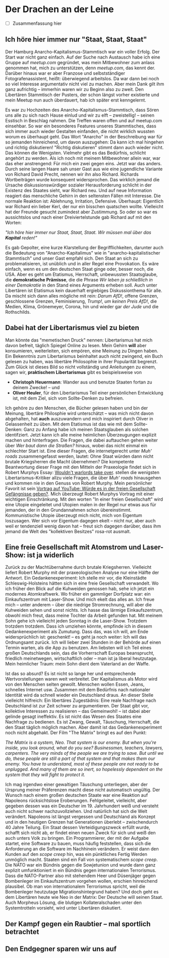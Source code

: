 # Der Drachen an der Leine

- [ ] Zusammenfassung hier

## Ich höre hier immer nur "Staat, Staat, Staat"

Der Hamburg Anarcho-Kapitalismus-Stammtisch war ein voller Erfolg.
Der Start war nicht ganz einfach.
Auf der Suche nach Austausch habe ich eine Gruppe auf *meetup.com* gegründet, was mein Mitbewohner zum anlass genommen hat, mich zu unterstützen, denn *meetup.com*, das kennt der.
Darüber hinaus war er aber Franzose und selbstständiger Fotografenassistent, heißt: überwiegend arbeitslos.
Da war dann bei noch so viel Interesse argumentativ nicht viel zu machen.
Aber mein Dank gilt ihm ganz aufrichtig – immerhin waren wir zu Beginn also zu zweit.
Den Libertären Stammtisch der Pusters, der schon längst vorher existierte und mein Meetup nun auch überdauert, hab ich später erst kenngelernt.

Es war zu Hochzeiten des Anarcho-Kapitalismus-Stammtisch, dass Sören uns alle zu sich nach Hause einlud und wir zu elft – zweistellig! – seinen Esstisch in Beschlag nahmen.
Die Treffen waren offen und auf meetup.com einsehbar.
So war ein besonderes Features unseres Stammtisches, dass sich immer auch wieder Gestalten einfanden, die nicht wirklich wussten worum es überhaupt geht.
Das Wort "Anarcho" in der Beschreibung war für so jemanden hinreichend, um davon auszugehen: Da kann ich mal hingehen und richtig diskutieren!
"Richtig diskutieren" stimmt dann auch wieder nicht. Das können die Wenigsten.
Vielmehr gibt es das Bedürfnis, schlicht angehört zu werden.
Als ich noch mit meinem Mitbewohner allein war, war das eher anstrengend: Für mich ein zwei gegen eins.
Jetzt war das anders.
Durch seine langen Haare sah unser Gast aus wie eine jugendliche Variante von Richard David Precht, nennen wir ihn also Richard.
Richards Wortbeiträgen wurde konsequent widersprochen.
Das wirklich jemand die Ursache diskussionswürdiger sozialer Herausforderung schlicht in der Existenz des Staates sieht, war Richard neu.
Und auf neue Information reagiert das menschliche Gehirn in den seltensten Fällen mit Interesse.
Die normale Reaktion ist: Ablehnung, Irritation, Defensive.
Überhaupt: Eigentlich war Richard ein lieber Kerl, der nur ein bisschen quatschen wollte.
Vielleicht hat der Freunde gesucht zumindest aber Zustimmung.
So oder so war es aussichtslos und nach einer Dreiviertelstunde gab Richard auf mit den Worten:

*"Ich höre hier immer nur Staat, Staat, Staat. Wir müssen mal über das **Kapital** reden!"*

Es gab Gepolter, eine kurze Klarstellung der Begrifflichkeiten, darunter auch die Bedeutung von "Anarcho-Kapitalimus" wie in "anarcho-kapitalistischer Stammtisch" und unser Gast empfahl sich.
Den Staat an sich zu problematisieren, ist unüblich und in aller Regel eine Provokation.
Es wäre einfach, wenn es um den deutschen Staat ginge oder, besser noch, die USA.
Aber es geht um Etatismus, Herrschaft, unbewussten Staatsglaube, die **demokratische Prämisse**, die die Phrase *Wir leben ja schließlich in einer Demokratie* in den Stand eines Arguments erheben soll.
Auch unter Libertären ist Etatismus kein dauerhaft ergiebiges Diskussionthema für alle.
Da mischt sich dann alles mögliche mit rein: *Darum AfD!*, offene Grenzen, geschlossene Grenzen, Feminisierung, *Trump!*, *um keinen Preis AfD!*, die Medien, Klima, Grönemeyer, Corona, hin und wieder gar *der Jude* und die Rothschilds.

## Dabei hat der Libertarismus viel zu bieten

Man könnte das "memetischen Druck" nennen: Libertarismus hat mich davon befreit, täglich Spiegel Online zu lesen.
Mein Gehirn **will** aber konsumieren, weiterleiten, sich empören, eine Meinung zu Dingen haben.
Ein Bekenntnis zum Libertarismus beinhaltet auch nicht zwingend, ein Buch gelesen zu haben, was libertäre Philosophie in ihrer Popularität begrenzt.
Zum Glück ist dieses Bild so nicht vollständig und Anleitungen zu einem, sagen wir, **praktischem Libertarismus** gibt es beispielsweise von

* **Christoph Heuermann**: Wander aus und benutze Staaten fortan zu deinem Zwecke! – und
* **Oliver Heuler**, für den Libertarismus Teil einer persönlichen Entwicklung ist, mit dem Ziel, sich vom Sollte-Denken zu befreien.

Ich gehöre zu den Menschen, die Bücher gelesen haben und bin der Meinung, libertäre Philosphie wird unterschätzt – was mich nicht davon abgehalten, hat **auch** auszuwandern und mich inspiriert durch Oliver in Gelassenheit zu üben.
Mit dem Etatismus ist das wie mit dem Sollte-Denken: Ganz zu Anfang habe ich meinen Staatsglauben als solchen identifziert.
Jetzt kann ich alle meine heimlichen Überzeugungen explizit machen und hinterfragen.
Die Fragen, die dabei auftauchen gehen weiter über *Wer baut dann die Straßen?* hinaus, wobei das nicht einmal ein schlechter Start ist.
Eine dieser Fragen, die internetgerecht unter *Muh' roads* zusammengefasst werden, lautet: Ohne Staat würden dann nicht brutale Kriegsherren die Macht übernehmen? Die kompetente Beantwortung dieser Frage mit den Mitteln der Praxeologie findet sich in Robert Murphys Essay: [Wouldn't warlords take over](https://mises.org/library/wouldnt-warlords-take-over).
 stellen die wenigsten Libertarismus-Kritiker allzu viele Fragen, die über *Muh' roads* hinausgehen und kommen nie in den Genuss von Robert Murphy. Mein persönlicher Favorit ist sein [Vortrag auf YouTube: Würde es in der freien Gesellschaft Gefängnisse geben?](https://www.youtube.com/watch?v=SzYJYSm-MfI).
Mich überzeugt Robert Murphys Vortrag mit einer wichtigen Einschränkung.
Mit den worten "In einer freien Gesellschaft" wird eine Utopie eingeleitet und Utopien malen in der Regel nur etwas aus für jemanden, der in den Grundannahmen schon übereinstimmt.
Kommunistische Utopie überzeugt mich nicht, mich von Eigentum loszusagen.
Wer sich vor Eigentum dagegen ekelt – nicht nur, aber auch weil er tendenziell wenig davon hat – freut sich dagegen darüber, dass ihm jemand die Welt des "kollektiven Besitzes" rosa-rot ausmalt.

## Eine freie Gesellschaft mit Atomstrom und Laser-Show: ist ja widerlich

Zurück zu der Machtübernahme durch brutale Kriegsherren.
Vielleicht liefert Robert Murphy mit der praxeologischen Analyse nur eine Hälfte der Antwort.
Ein Gedankenexperiment:
Ich stelle mir vor, die Kleinstädte Schleswig-Holsteins hätten sich in eine freie Gesellschaft verwandelt.
Wo ich früher den Blick auf die Kuhweiden genossen hab, sehe ich jetzt ein modernes Atomkraftwerk.
Wo früher ein gammliger Dorfplatz war: ein Einkaufszentrum mit Laser-Show.
Und mich ekelt das alles an.
Ich freue mich – unter anderem – über die niedrige Stromrechnung, will aber die Kuhweiden sehen und sonst nichts.
Ich hasse das lärmige Einkaufszentrum, obwohl mich freut, dass meine Tochter da Arbeit gefunden hat.
Mit meinem Sohn gehe ich vielleicht jeden Sonntag in die Laser-Show.
Trotzdem trotzdem trotzdem.
Dass ich umziehen könnte, empfinde ich in diesem Gedankenexperiment als Zumutung.
Dass das, was ich will, am Ende widersprüchlich ist: geschenkt! – es geht ja noch weiter:
Ich will das Ordnungsamt zurück.
Ich will lieber zwei Stunden in der Behörde auf einen Termin warten, als die App zu benutzen.
Am liebsten will ich Teil eines großen Deutschlands sein, das die Vorherrschaft Europas beansprucht, friedlich meinetwegen, wirtschaftlich oder – man ist ja liberal heutzutage.
Mein heimlicher Traum: mein Sohn dient dem Vaterland an der Waffe.

Ist das so absurd?
Es ist nicht so lange her und entsprechende Wertvorstellungen waren weit verbreitet.
Der Kapitalismus als Motor wird von den Menschen selten gewollt.
Menschen wollen Essen, Jeans, schnelles Internet usw.
Zusammen mit dem Bedürfnis nach nationaler Identität wird da schnell wieder ein Deutschland draus.
An dieser Stelle vielleicht hilfreich: Ein libertäres Zugestädnis:
Eine reale Nachfrage nach Deutschland ist zur Zeit schwer zu argumentieren.
Der Staat gibt vor, kollektive Interessen zu realisieren – das Gemeinwohl! – ist dabei aber gelinde gesagt ineffektiv.
Es ist nicht das Wesen des Staates eine Nachfrage zu bedienen.
Es ist Zwang, Gewalt, Täuschung, Herrschaft, die den Staat täglich möglich machen.
Aber damit ist das Gedankenexperiment noch nicht abgehakt.
Der Film "The Matrix" bringt es auf den Punkt:

*The Matrix is a system, Neo. That system is our enemy. But when you're inside, you look around, what do you see? Businessmen, teachers, lawyers, carpenters. The very minds of the people we are trying to save. But until we do, these people are still a part of that system and that makes them our enemy. You have to understand, most of these people are not ready to be unplugged. And many of them are so inert, so hopelessly dependent on the system that they will fight to protect it.*

Ich mag irgendwo einer gewaltigen Täuschung unterliegen, aber der Ursprung meiner Präferenzen macht diese nicht automatisch ungültig.
Der Wunsch nach einem großen deutschen Staate war eine Reaktion auf Napoleons rücksichtslose Eroberungen.
Fehlgeleitet, vielleicht, aber gegeben dessen was ein Deutscher im 19. Jahrhundert weiß und versteht auch nicht schwer nachzuvollziehen.
Und natürlich hat sich die Welt verändert.
Napoleons ist längst vergessen und Deutschland als Konzept und in den heutigen Grenzen hat Generationen überlebt – zwischendurch 40 Jahre Teilung.
Ein Staat dessen Verteidigungszweck erfüllt wurde, schafft sich nicht ab, er findet einen neuen Zweck für sich und weiß den auch unters Volk zu bringen.
Ein Programmierer, der mit der Aufgabe startet, eine Software zu bauen, muss häufig feststellen, dass sich die Anforderung an die Software im Nachhinein verändern.
Er weist dann den Kunden auf den *scope creep* hin, was ein pünktliches Fertig Werden unmöglich macht.
Staaten sind ein Fall von systematischem *scope creep*.
Die NATO war ein Bündnis gegen die Sowjetunion und wurde dann ganz explizit umfunktioniert in ein Bündnis gegen internationalen Terrorismus.
Dass die NATO-Partner also mit stehendem Heer und Düsenjäger gegen Bombenleger im Einkaufszentrum vorgehen wollen, erschien hinreichend plausibel. Ob man von internationalem Terrorismus spricht, weil die Bombenleger heutzutage Migrationshintegrund haben?
Und doch geht es dem Libertären heute wie Neo in der Matrix: Der Deutsche will seinen Staat.
Auch Morpheus Lösung, die blutigen Kollateralschaden unter den Systemtrotteln vorsieht, wird unter Libertären diskutiert.

## Der Kampf gegen ein Raubtier – mal sportlich betrachtet

## Den Endgegner sparen wir uns auf
